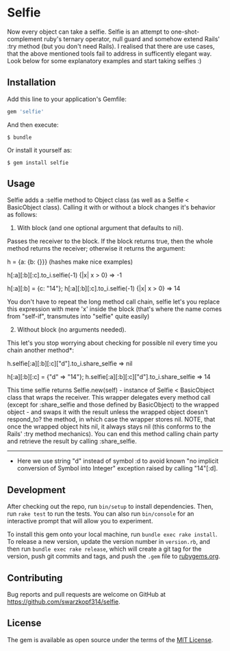 # Selfie

Now every object can take a selfie. Selfie is an attempt to one-shot-complement ruby's ternary operator, null guard and somehow extend Rails' :try method (but you don't need Rails). I realised that there are use cases, that the above mentioned tools fail to address in sufficently elegant way. Look below for some explanatory examples and start taking selfies :)

## Installation

Add this line to your application's Gemfile:

```ruby
gem 'selfie'
```

And then execute:

    $ bundle

Or install it yourself as:

    $ gem install selfie

## Usage

Selfie adds a :selfie method to Object class (as well as a Selfie < BasicObject class). Calling it with or without a block changes it's behavior as follows:

1. With block (and one optional argument that defaults to nil). 

Passes the receiver to the block. If the block returns true, then the whole method returns the receiver; otherwise it returns the argument:

h = {a: {b: {}}} (hashes make nice examples)

h[:a][:b][:c].to_i.selfie(-1) {|x| x > 0} => -1 

h[:a][:b] = {c: "14"};
h[:a][:b][:c].to_i.selfie(-1) {|x| x > 0} => 14

You don't have to repeat the long method call chain, selfie let's you replace this expression with mere 'x' inside the block (that's where the name comes from "self-if", transmutes into "selfie" quite easily)

2. Without block (no arguments needed).

This let's you stop worrying about checking for possible nil every time you chain another method*:

h.selfie[:a][:b][:c]["d"].to_i.share_selfie => nil

h[:a][:b][:c] = {"d" => "14"};
h.selfie[:a][:b][:c]["d"].to_i.share_selfie => 14

This time selfie returns Selfie.new(self) - instance of Selfie < BasicObject class that wraps the receiver. This wrapper delegates every method call (except for :share_selfie and those defined by BasicObject)
to the wrapped object - and swaps it with the result unless the wrapped object doesn't respond_to? the method, in which case the wrapper stores nil. NOTE, that once the wrapped object hits nil, it always stays nil (this conforms to the Rails' :try method mechanics). You can end this method calling chain party and retrieve the result by calling :share_selfie.

________________________________
* Here we use string "d" instead of symbol :d to avoid known "no implicit conversion of Symbol into Integer" exception raised by calling "14"[:d].

## Development

After checking out the repo, run `bin/setup` to install dependencies. Then, run `rake test` to run the tests. You can also run `bin/console` for an interactive prompt that will allow you to experiment.
														
To install this gem onto your local machine, run `bundle exec rake install`. To release a new version, update the version number in `version.rb`, and then run `bundle exec rake release`, which will create a git tag for the version, push git commits and tags, and push the `.gem` file to [rubygems.org](https://rubygems.org).

## Contributing

Bug reports and pull requests are welcome on GitHub at https://github.com/swarzkopf314/selfie.

## License

The gem is available as open source under the terms of the [MIT License](http://opensource.org/licenses/MIT).
